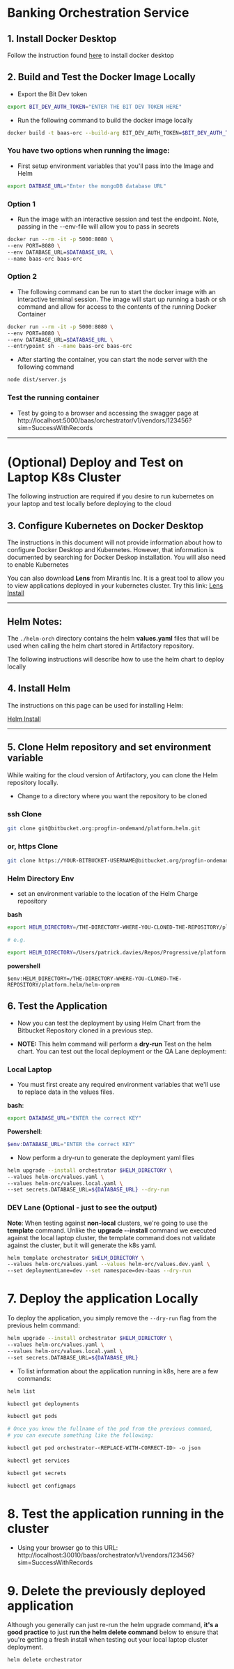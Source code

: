 # Banking Orchestration Service

## 1. Install Docker Desktop

Follow the instruction found [here](https://www.docker.com/products/docker-desktop) to install docker desktop

## 2. Build and Test the Docker Image Locally

- Export the Bit Dev token

```bash
export BIT_DEV_AUTH_TOKEN="ENTER THE BIT DEV TOKEN HERE"
```

- Run the following command to build the docker image locally

```bash
docker build -t baas-orc --build-arg BIT_DEV_AUTH_TOKEN=$BIT_DEV_AUTH_TOKEN .

```

### You have two options when running the image:

- First setup environment variables that you'll pass into the Image and Helm

```bash
export DATBASE_URL="Enter the mongoDB database URL"
```

### Option 1

- Run the image with an interactive session and test the endpoint. Note, passing in the --env-file will allow you to pass in secrets

```bash
docker run --rm -it -p 5000:8080 \
--env PORT=8080 \
--env DATABASE_URL=$DATABASE_URL \
--name baas-orc baas-orc
```

### Option 2

- The following command can be run to start the docker image with an interactive terminal session. The image will start up running a bash or sh command and allow for access to the contents of the running Docker Container

```bash
docker run --rm -it -p 5000:8080 \
--env PORT=8080 \
--env DATABASE_URL=$DATABASE_URL \
--entrypoint sh --name baas-orc baas-orc
```

- After starting the container, you can start the node server with the following command

```bash
node dist/server.js
```

### Test the running container

- Test by going to a browser and accessing the swagger page at http://localhost:5000/baas/orchestrator/v1/vendors/123456?sim=SuccessWithRecords



---
# (Optional) Deploy and Test on Laptop K8s Cluster

The following instruction are required if you desire to run kubernetes on your laptop and test locally before deploying to the cloud

## 3. Configure Kubernetes on Docker Desktop

The instructions in this document will not provide information about how to configure Docker Desktop and Kubernetes. However, that information is documented by searching for Docker Deskop installation. You will also need to enable Kubernetes

You can also download **Lens** from Mirantis Inc. It is a great tool to allow you to view applications deployed in your kubernetes cluster. Try this link: [Lens Install](https://k8slens.dev/index.html)

---
## Helm Notes:

The `./helm-orch` directory contains the helm **values.yaml** files that will be used when calling the helm chart stored in Artifactory repository.

The following instructions will describe how to use the helm chart to deploy locally


## 4. Install Helm

The instructions on this page can be used for installing Helm:

[Helm Install](https://helm.sh/docs/intro/install/)

---

## 5. Clone Helm repository and set environment variable

While waiting for the cloud version of Artifactory, you can clone the Helm repository locally.

- Change to a directory where you want the repository to be cloned

### ssh Clone

```bash
git clone git@bitbucket.org:progfin-ondemand/platform.helm.git
```

### or, https Clone

```bash
git clone https://YOUR-BITBUCKET-USERNAME@bitbucket.org/progfin-ondemand/platform.helm.git
```

### Helm Directory Env

- set an environment variable to the location of the Helm Charge repository

**bash**
```bash
export HELM_DIRECTORY=/THE-DIRECTORY-WHERE-YOU-CLONED-THE-REPOSITORY/platform.helm/helm

# e.g.

export HELM_DIRECTORY=/Users/patrick.davies/Repos/Progressive/platform.helm/helm
```

**powershell**
```
$env:HELM_DIRECTORY=/THE-DIRECTORY-WHERE-YOU-CLONED-THE-REPOSITORY/platform.helm/helm-onprem
```


## 6. Test the Application

- Now you can test the deployment by using Helm Chart from the Bitbucket Repository cloned in a previous step.

- **NOTE:** This helm command will perform a **dry-run** Test on the helm chart. You can test out the local deployment or the QA Lane deployment:

### Local Laptop

- You must first create any required environment variables that we'll use to replace data in the values files.

**bash**:

```bash
export DATABASE_URL="ENTER the correct KEY"
```

**Powershell**:

```Powershell
$env:DATABASE_URL="ENTER the correct KEY"
```

- Now perform a dry-run to generate the deployment yaml files

```bash
helm upgrade --install orchestrator $HELM_DIRECTORY \
--values helm-orc/values.yaml \
--values helm-orc/values.local.yaml \
--set secrets.DATABASE_URL=${DATABASE_URL} --dry-run
```

### DEV Lane (Optional - just to see the output)

**Note**: When testing against **non-local** clusters, we're going to use the **template** command. Unlike the **upgrade --install** command we executed against the local laptop cluster, the template command does not validate against the cluster, but it will generate the k8s yaml.

```bash
helm template orchestrator $HELM_DIRECTORY \
--values helm-orc/values.yaml --values helm-orc/values.dev.yaml \
--set deploymentLane=dev --set namespace=dev-baas --dry-run
```

# 7. Deploy the application Locally

To deploy the application, you simply remove the `--dry-run` flag from the previous helm command:

```bash
helm upgrade --install orchestrator $HELM_DIRECTORY \
--values helm-orc/values.yaml \
--values helm-orc/values.local.yaml \
--set secrets.DATABASE_URL=${DATABASE_URL}
```

- To list information about the application running in k8s, here are a few commands:

```bash
helm list

kubectl get deployments

kubectl get pods

# Once you know the fullname of the pod from the previous command,
# you can execute something like the following:

kubectl get pod orchestrator-<REPLACE-WITH-CORRECT-ID> -o json

kubectl get services

kubectl get secrets

kubectl get configmaps
```

# 8. Test the application running in the cluster

- Using your browser go to this URL: http://localhost:30010/baas/orchestrator/v1/vendors/123456?sim=SuccessWithRecords

# 9. Delete the previously deployed application

Although you generally can just re-run the helm upgrade command, **it's a good practice** to just **run the helm delete command** below to ensure that you're getting a fresh install when testing out your local laptop cluster deployment.

```bash
helm delete orchestrator
```
